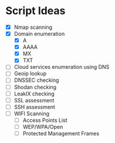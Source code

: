 # Script Ideas
- [x] Nmap scanning
- [x] Domain enumeration
	- [x] A
	- [x] AAAA
	- [x] MX
	- [x] TXT
- [ ] Cloud services enumeration using DNS
- [ ] Geoip lookup
- [ ] DNSSEC checking
- [ ] Shodan checking
- [ ] LeakIX checking
- [ ] SSL assessment
- [ ] SSH assessment
- [ ] WIFI Scanning
	- [ ] Access Points List
	- [ ] WEP/WPA/Open
	- [ ] Protected Management Frames
